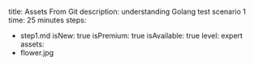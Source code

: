 title: Assets From Git
description: understanding Golang test scenario 1
time: 25 minutes
steps:
  - step1.md
isNew: true
isPremium: true
isAvailable: true
level: expert
assets:
  - flower.jpg
